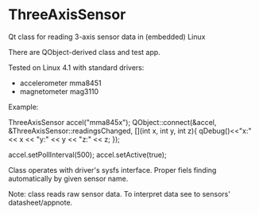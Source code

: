 # ThreeAxisSensor
Qt class for reading 3-axis sensor data in (embedded) Linux

There are QObject-derived class and test app.

Tested on Linux 4.1 with standard drivers: 
- accelerometer mma8451 
- magnetometer mag3110 

Example:

ThreeAxisSensor accel("mma845x");
QObject::connect(&accel, &ThreeAxisSensor::readingsChanged,
                 [](int x, int y, int z){
    qDebug()<<"x:" << x << "y:" << y << "z:" << z;
});

accel.setPollInterval(500);
accel.setActive(true);


Class operates with driver's sysfs interface. Proper fiels finding
automatically by given sensor name.

Note: class reads raw sensor data. To interpret data see to
sensors' datasheet/appnote.

